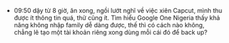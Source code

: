 - 09:50 dậy từ 8 giờ, ăn xong, ngồi lướt nghĩ về việc xiên Capcut, mình thu được ít thông tin quá, thử cũng ít. Tìm hiểu Google One Nigeria thấy khả năng không nhập family dễ dàng được, thế thì có cách nào không, chẳng lẽ tạo một tài khoản riêng xong dùng mỗi cái đó để back up?